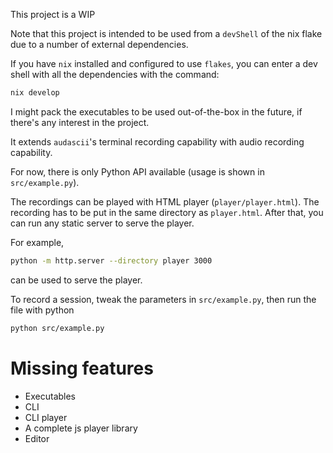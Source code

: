 This project is a WIP

Note that this project is intended to be used from a `devShell` of the nix flake due to a number of external dependencies.

If you have `nix` installed and configured to use `flakes`, you can enter a dev shell with all the dependencies with the command:
```bash
nix develop
```

I might pack the executables to be used out-of-the-box in the future, if there's any interest in the project.


It extends `audascii`'s terminal recording capability with audio recording capability.

For now, there is only Python API available (usage is shown in `src/example.py`).

The recordings can be played with HTML player (`player/player.html`).
The recording has to be put in the same directory as `player.html`.
After that, you can run any static server to serve the player.

For example,

```bash
python -m http.server --directory player 3000
```
can be used to serve the player.


To record a session, tweak the parameters in `src/example.py`, then run the file with python

```bash
python src/example.py
```


# Missing features

- Executables
- CLI
- CLI player
- A complete js player library
- Editor
